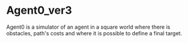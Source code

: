 # Agent0_ver3
Agent0 is a simulator of  an agent in a square world where there is obstacles, path's costs and where it is possible to define a final target.
